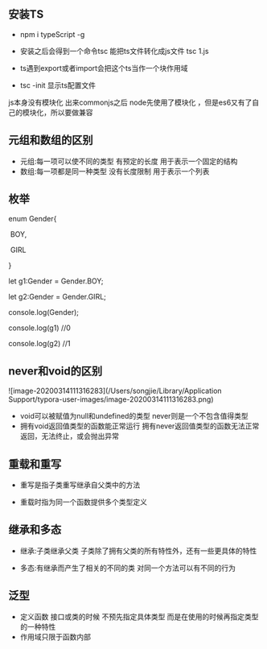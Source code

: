 ## 安装TS
- npm i typeScript -g
- 安装之后会得到一个命令tsc 能把ts文件转化成js文件  tsc 1.js

- ts遇到export或者import会把这个ts当作一个块作用域

- tsc -init 显示ts配置文件

js本身没有模块化 出来commonjs之后 node先使用了模块化 ，但是es6又有了自己的模块化，所以要做兼容

##  元组和数组的区别

- 元组:每一项可以使不同的类型 有预定的长度  用于表示一个固定的结构
- 数组:每一项都是同一种类型 没有长度限制 用于表示一个列表

## 枚举

enum Gender{

​     BOY,

​     GIRL

}

let g1:Gender = Gender.BOY;

let g2:Gender = Gender.GIRL;

console.log(Gender);

console.log(g1) //0

console.log(g2) //1

## never和void的区别

![image-20200314111316283](/Users/songjie/Library/Application Support/typora-user-images/image-20200314111316283.png)

- void可以被赋值为null和undefined的类型 never则是一个不包含值得类型
- 拥有void返回值类型的函数能正常运行  拥有never返回值类型的函数无法正常返回，无法终止，或会抛出异常

## 重载和重写

- 重写是指子类重写继承自父类中的方法

- 重载时指为同一个函数提供多个类型定义

  

## 继承和多态

- 继承:子类继承父类 子类除了拥有父类的所有特性外，还有一些更具体的特性

- 多态:有继承而产生了相关的不同的类 对同一个方法可以有不同的行为

  

## 泛型

- 定义函数 接口或类的时候 不预先指定具体类型 而是在使用的时候再指定类型的一种特性
- 作用域只限于函数内部